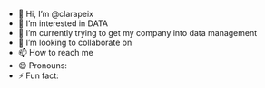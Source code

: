 - 👋 Hi, I’m @clarapeix
- 👀 I’m interested in DATA
- 🌱 I’m currently trying to get my company into data management
- 💞️ I’m looking to collaborate on
- 📫 How to reach me 
- 😄 Pronouns: 
- ⚡ Fun fact: 

